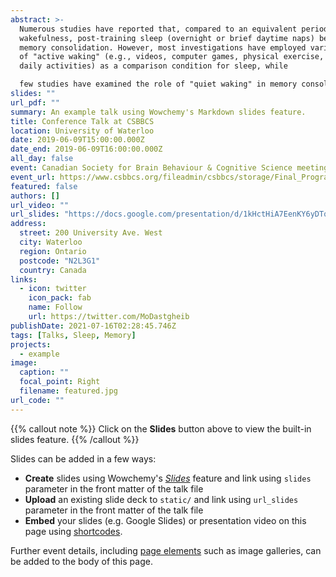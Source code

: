 ```yaml
---
abstract: >-
  Numerous studies have reported that, compared to an equivalent period of
  wakefulness, post-training sleep (overnight or brief daytime naps) benefits
  memory consolidation. However, most investigations have employed various forms
  of "active waking" (e.g., videos, computer games, physical exercise, regular
  daily activities) as a comparison condition for sleep, while

  few studies have examined the role of "quiet waking" in memory consolidation, even though some of the EEG oscillations during quiet waking resemble those present in sleep (e.g., θ activity). Here, we compared the consolidation of declarative (word pair-associates) and non-declarative (marble maze visuo-motor task) learning over a 60-min time interval (with continuous EEG monitoring) filled with either (A) napping; (B) active-waking (watching a video); or (C) quiet-waking (self-guided meditation). Preliminary analyses indicate better recall performance following quiet-waking and napping in the declarative task compared to active waking. For nondeclarative learning, recall performance after quiet-waking and napping without entering slow-wave sleep (SWS) was better than that after active waking or napping with SWS. Together, these results provide evidence that some forms of quiet waking (here: self-guided meditation) can exert beneficial effects on memory consolidation that are similar to those seen with sleep (supported by NSERC).
slides: ""
url_pdf: ""
summary: An example talk using Wowchemy's Markdown slides feature.
title: Conference Talk at CSBBCS
location: University of Waterloo
date: 2019-06-09T15:00:00.000Z
date_end: 2019-06-09T16:00:00.000Z
all_day: false
event: Canadian Society for Brain Behaviour & Cognitive Science meeting
event_url: https://www.csbbcs.org/fileadmin/csbbcs/storage/Final_Program_version_7_May_29th.pdf
featured: false
authors: []
url_video: ""
url_slides: "https://docs.google.com/presentation/d/1kHctHiA7EenKY6yDTqLpcrPKdrUx6E57NpEmmAPMhBI/edit?usp=sharing"
address:
  street: 200 University Ave. West
  city: Waterloo
  region: Ontario
  postcode: "N2L3G1"
  country: Canada
links:
  - icon: twitter
    icon_pack: fab
    name: Follow
    url: https://twitter.com/MoDastgheib
publishDate: 2021-07-16T02:28:45.746Z
tags: [Talks, Sleep, Memory]
projects:
  - example
image:
  caption: ""
  focal_point: Right
  filename: featured.jpg
url_code: ""
---
```


{{% callout note %}}
Click on the **Slides** button above to view the built-in slides feature.
{{% /callout %}}

Slides can be added in a few ways:

- **Create** slides using Wowchemy's [*Slides*](https://wowchemy.com/docs/managing-content/#create-slides) feature and link using `slides` parameter in the front matter of the talk file
- **Upload** an existing slide deck to `static/` and link using `url_slides` parameter in the front matter of the talk file
- **Embed** your slides (e.g. Google Slides) or presentation video on this page using [shortcodes](https://wowchemy.com/docs/writing-markdown-latex/).

Further event details, including [page elements](https://wowchemy.com/docs/writing-markdown-latex/) such as image galleries, can be added to the body of this page.
